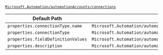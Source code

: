[`Microsoft.Automation/automationAccounts/connections`](https://docs.microsoft.com/en-us/azure/templates/microsoft.automation/automationaccounts/connections)

| Default Path | Alias |
|---|---|
| `properties.connectionType.name` | `Microsoft.Automation/automationAccounts/connections/connectionType.name` |
| `properties.connectionType` | `Microsoft.Automation/automationAccounts/connections/connectionType` |
| `properties.fieldDefinitionValues` | `Microsoft.Automation/automationAccounts/connections/fieldDefinitionValues` |
| `properties.description` | `Microsoft.Automation/automationAccounts/connections/description` |

